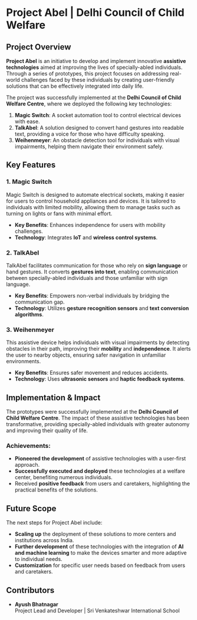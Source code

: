 # Project Abel | Delhi Council of Child Welfare

## Project Overview

**Project Abel** is an initiative to develop and implement innovative **assistive technologies** aimed at improving the lives of specially-abled individuals. Through a series of prototypes, this project focuses on addressing real-world challenges faced by these individuals by creating user-friendly solutions that can be effectively integrated into daily life.

The project was successfully implemented at the **Delhi Council of Child Welfare Centre**, where we deployed the following key technologies:

1. **Magic Switch**: A socket automation tool to control electrical devices with ease.
2. **TalkAbel**: A solution designed to convert hand gestures into readable text, providing a voice for those who have difficulty speaking.
3. **Weihenmeyer**: An obstacle detection tool for individuals with visual impairments, helping them navigate their environment safely.

## Key Features

### 1. Magic Switch
Magic Switch is designed to automate electrical sockets, making it easier for users to control household appliances and devices. It is tailored to individuals with limited mobility, allowing them to manage tasks such as turning on lights or fans with minimal effort.

- **Key Benefits**: Enhances independence for users with mobility challenges.
- **Technology**: Integrates **IoT** and **wireless control systems**.

### 2. TalkAbel
TalkAbel facilitates communication for those who rely on **sign language** or hand gestures. It converts **gestures into text**, enabling communication between specially-abled individuals and those unfamiliar with sign language.

- **Key Benefits**: Empowers non-verbal individuals by bridging the communication gap.
- **Technology**: Utilizes **gesture recognition sensors** and **text conversion algorithms**.

### 3. Weihenmeyer
This assistive device helps individuals with visual impairments by detecting obstacles in their path, improving their **mobility** and **independence**. It alerts the user to nearby objects, ensuring safer navigation in unfamiliar environments.

- **Key Benefits**: Ensures safer movement and reduces accidents.
- **Technology**: Uses **ultrasonic sensors** and **haptic feedback systems**.

## Implementation & Impact

The prototypes were successfully implemented at the **Delhi Council of Child Welfare Centre**. The impact of these assistive technologies has been transformative, providing specially-abled individuals with greater autonomy and improving their quality of life.

### Achievements:
- **Pioneered the development** of assistive technologies with a user-first approach.
- **Successfully executed and deployed** these technologies at a welfare center, benefiting numerous individuals.
- Received **positive feedback** from users and caretakers, highlighting the practical benefits of the solutions.

## Future Scope

The next steps for Project Abel include:
- **Scaling up** the deployment of these solutions to more centers and institutions across India.
- **Further development** of these technologies with the integration of **AI and machine learning** to make the devices smarter and more adaptive to individual needs.
- **Customization** for specific user needs based on feedback from users and caretakers.

## Contributors

- **Ayush Bhatnagar**  
  Project Lead and Developer | Sri Venkateshwar International School
